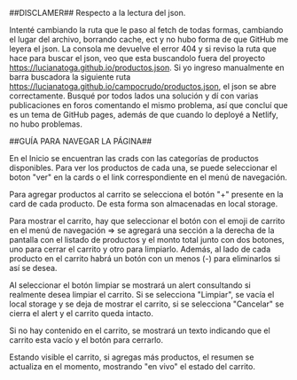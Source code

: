##DISCLAMER## Respecto a la lectura del json.

Intenté cambiando la ruta que le paso al fetch de todas formas, cambiando el lugar del archivo, borrando cache, ect y no hubo forma de que GitHub me leyera el json. La consola me devuelve el error 404 y si reviso la ruta que hace para buscar el json, veo que esta buscandolo fuera del proyecto https://lucianatoga.github.io/productos.json. Si yo ingreso manualmente en barra buscadora la siguiente ruta https://lucianatoga.github.io/campocrudo/productos.json, el json se abre correctamente. Busqué por todos lados una solución y dí con varias publicaciones en foros comentando el mismo problema, así que concluí que es un tema de GitHub pages, además de que cuando lo deployé a Netlify, no hubo problemas. 

##GUÍA PARA NAVEGAR LA PÁGINA##

En el Inicio se encuentran las crads con las categorías de productos disponibles. Para ver los productos de cada una, se puede seleccionar el boton "ver" en la cards o el link correspondiente en el menú de navegación.

Para agregar productos al carrito se selecciona el botón "+" presente en la card de cada producto. De esta forma son almacenadas en local storage. 

Para mostrar el carrito, hay que seleccionar el botón con el emoji de carrito en el menú de navegación => se agregará una sección a la derecha de la pantalla con el listado de productos y el monto total junto con dos botones, uno para cerrar el carrito y otro para limpiarlo. Además, al lado de cada producto en el carrito habrá un botón con un menos (-) para eliminarlos si así se desea. 

Al seleccionar el botón limpiar se mostrará un alert consultando si realmente desea limpiar el carrito. Si se selecciona "Limpiar", se vacía el local storage y se deja de mostrar el carrito, si se selecciona "Cancelar" se cierra el alert y el carrito queda intacto.

Si no hay contenido en el carrito, se mostrará un texto indicando que el carrito esta vacío y el botón para cerrarlo.

Estando visible el carrito, si agregas más productos, el resumen se actualiza en el momento, mostrando "en vivo" el estado del carrito.

